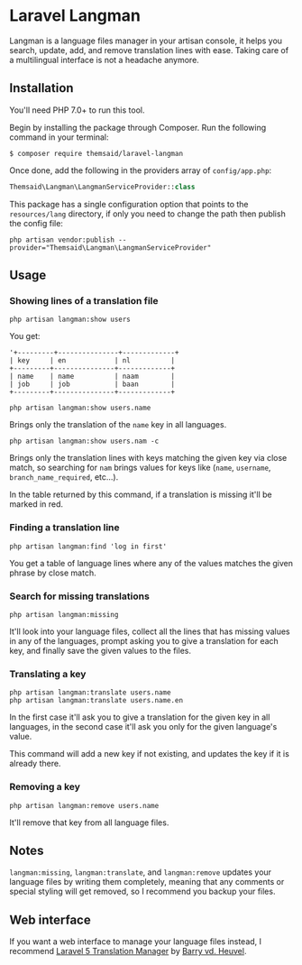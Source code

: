 # Laravel Langman

Langman is a language files manager in your artisan console, it helps you search, update, add, and remove
translation lines with ease. Taking care of a multilingual interface is not a headache anymore.

## Installation

You'll need PHP 7.0+ to run this tool.

Begin by installing the package through Composer. Run the following command in your terminal:

```
$ composer require themsaid/laravel-langman
```

Once done, add the following in the providers array of `config/app.php`:

```php
Themsaid\Langman\LangmanServiceProvider::class
```

This package has a single configuration option that points to the `resources/lang` directory, if only you need to change
the path then publish the config file:

```
php artisan vendor:publish --provider="Themsaid\Langman\LangmanServiceProvider"
```

## Usage

### Showing lines of a translation file

```
php artisan langman:show users
```

You get:

```
'+---------+---------------+-------------+
| key     | en            | nl          |
+---------+---------------+-------------+
| name    | name          | naam        |
| job     | job           | baan        |
+---------+---------------+-------------+
```

```
php artisan langman:show users.name
```

Brings only the translation of the `name` key in all languages.

```
php artisan langman:show users.nam -c
```

Brings only the translation lines with keys matching the given key via close match, so searching for `nam` brings values for
keys like (`name`, `username`, `branch_name_required`, etc...).

In the table returned by this command, if a translation is missing it'll be marked in red.

### Finding a translation line

```
php artisan langman:find 'log in first'
```

You get a table of language lines where any of the values matches the given phrase by close match.

### Search for missing translations

```
php artisan langman:missing
```

It'll look into your language files, collect all the lines that has missing values in any of the languages, prompt
asking you to give a translation for each key, and finally save the given values to the files.

### Translating a key

```
php artisan langman:translate users.name
php artisan langman:translate users.name.en
```

In the first case it'll ask you to give a translation for the given key in all languages, in the second case it'll ask you only
for the given language's value.

This command will add a new key if not existing, and updates the key if it is already there.

### Removing a key

```
php artisan langman:remove users.name
```

It'll remove that key from all language files.

## Notes

`langman:missing`, `langman:translate`, and `langman:remove` updates your language files by writing them completely, meaning that any comments or special styling will get
removed, so I recommend you backup your files.

## Web interface

If you want a web interface to manage your language files instead, I recommend [Laravel 5 Translation Manager](https://github.com/barryvdh/laravel-translation-manager)
by [Barry vd. Heuvel](https://github.com/barryvdh).